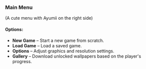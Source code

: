 ### **Main Menu**

(A cute menu with Ayumii on the right side)
#### **Options:**

- **New Game** – Start a new game from scratch.
- **Load Game** – Load a saved game.
- **Options** – Adjust graphics and resolution settings.
- **Gallery** – Download unlocked wallpapers based on the player's progress.